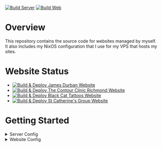 [![Build Server](https://github.com/james-d12/Websites/actions/workflows/server-build.yml/badge.svg)](https://github.com/james-d12/Websites/actions/workflows/server-build.yml)
[![Build Web](https://github.com/james-d12/Websites/actions/workflows/web-build.yml/badge.svg)](https://github.com/james-d12/Websites/actions/workflows/web-build.yml)

# Overview

This repository contains the source code for websites managed by myself. It also includes my NixOS configuration that
I use for my VPS that hosts my sites.

# Website Status

- [![Build & Deploy James Durban Website](https://github.com/james-d12/Websites/actions/workflows/web-jamesdurban.yml/badge.svg)](https://github.com/james-d12/Websites/actions/workflows/web-jamesdurban.yml)
- [![Build & Deploy The Contour Clinic Richmond Website](https://github.com/james-d12/Websites/actions/workflows/web-thecontourclinicrichmond.yml/badge.svg)](https://github.com/james-d12/Websites/actions/workflows/web-thecontourclinicrichmond.yml)
- [![Build & Deploy Black Cat Tattoos Website](https://github.com/james-d12/Websites/actions/workflows/web-blackcattattoos.yml/badge.svg)](https://github.com/james-d12/Websites/actions/workflows/web-blackcattattoos.yml)
- [![Build & Deploy St Catherine's Group Website](https://github.com/james-d12/Websites/actions/workflows/web-stcatherinesgroup.yml/badge.svg)](https://github.com/james-d12/Websites/actions/workflows/web-stcatherinesgroup.yml)

# Getting Started

<details>

<summary>Server Config</summary>

### Bootstrapping a new VPS

### Hetzner

1. Install Docker on your system.
2. Navigate to the ```server``` folder.
3. Create an .env file and populate based on the ```.env.template```.
4. Reset the Root Password on Hetzner and save the new password to be used in next step.
5. Run ```docker compose run --rm vps-bootstrap``` for bootstrapping a new VPS, you will be prompted for a root
   password.
6. You will be prompted for the root password, put in the one you saved in step 4.
7. You can then ssh onto the vps: ```ssh <user>@<vps-ip-address> -p <ssh_port>```

### Making Changes to existing VPS

1. Install Docker on your system.
2. Navigate to the ```server``` folder.
3. Run ```docker compose run --rm vps-update```.
4. Changes should have been applied.

### Updating Flake

1. Instlal Docker on your system.
2. Navigate to the ```server``` folder.
3. Run ```docker compose run --rm nixos-update```.
4. Then run ```nix flake update``` and commit the changes.

</details>

<details>

<summary>Website Config</summary>

## Websites

Inside the web folder, is where all the client websites are stored. It is currently split into two sub folders; lib and
sites. Lib contains any shared libraries, whilst sites contain the actual websites.

### Getting Started

1. Ensure you have pnpm installed and Node.js on your machine.
2. Navigate to the ```web``` folder.
3. Run ```pnpm install``` to install all the dependencies.
4. Run ```pnpm --filter <site_name> run dev``` to start the site.

### Creating a New Site

1. Navigate to the ```web``` folder.
2. Run ```pnpm create astro@latest``` to create a new site.
3. Follow the prompts.

### List of Sites

- [jamesdurban.com](https://jamesdurban.com)
- [thecontourclinicrichmond.co.uk](https://thecontourclinicrichmond.co.uk)
- [blackcattattoos.co.uk](https://blackcattattoos.co.uk)
- [stcatherinesgroup.com](https://stcatherinesgroup.com)

</details>